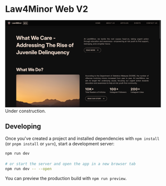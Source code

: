 # Law4Minor Web V2

![Showcase Image](image.png)
Under construction.

## Developing

Once you've created a project and installed dependencies with `npm install` (or `pnpm install` or `yarn`), start a development server:

```bash
npm run dev

# or start the server and open the app in a new browser tab
npm run dev -- --open
```

You can preview the production build with `npm run preview`.
